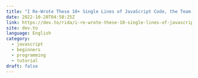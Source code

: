 ```yaml
---
title: "I Re-Wrote These 10+ Single Lines of JavaScript Code, the Team Lead Praised the Code for Being Elegant"
date: 2022-10-20T04:58:25Z
link: https://dev.to/rida/i-re-wrote-these-10-single-lines-of-javascript-code-the-team-lead-praised-the-code-for-being-elegant-ec?utm_medium=RSS&utm_source=news.12bit.vn
site: dev.to
language: English
category:
  - javascript
  - beginners
  - programming
  - tutorial
draft: false
---
```

